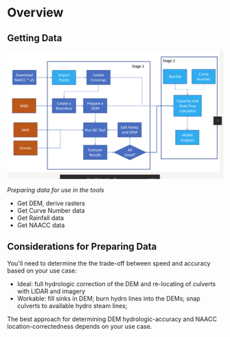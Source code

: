 # Overview

## Getting Data

![](assets/workflow.png)

*Preparing data for use in the tools*

* Get DEM, derive rasters
* Get Curve Number data
* Get Rainfall data
* Get NAACC data

## Considerations for Preparing Data

You'll need to determine the the trade-off between speed and accuracy based on your use case:

* Ideal: full hydrologic correction of the DEM and re-locating of culverts with LIDAR and imagery
* Workable: fill sinks in DEM; burn hydro lines into the DEMs; snap culverts to available hydro steam lines; 

The best approach for determining DEM hydrologic-accuracy and NAACC location-correctedness depends on your use case.